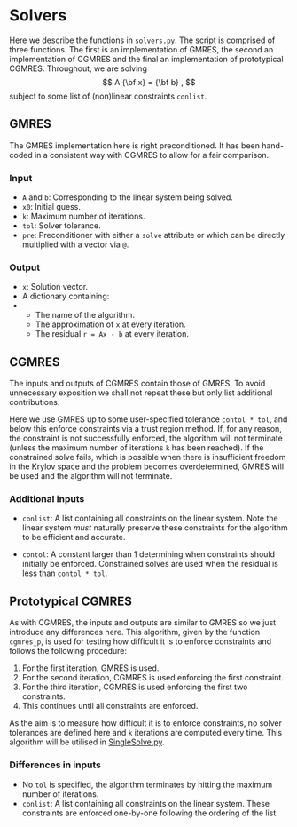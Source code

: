 # Solvers

Here we describe the functions in `solvers.py`. The script is comprised of three functions. The first is an implementation of GMRES, the second an implementation of CGMRES and the final an implementation of prototypical CGMRES. Throughout, we are solving
$$
A {\bf x} = {\bf b}
,
$$
subject to some list of (non)linear constraints `conlist`.

## GMRES

The GMRES implementation here is right preconditioned. It has been hand-coded in a consistent way with CGMRES to allow for a fair comparison.

### Input

- `A` and `b`: Corresponding to the linear system being solved.
- `x0`: Initial guess.
- `k`: Maximum number of iterations.
- `tol`: Solver tolerance.
- `pre`: Preconditioner with either a `solve` attribute or which can be directly multiplied with a vector via `@`. 

### Output

- `x`: Solution vector.
- A dictionary containing:
- - The name of the algorithm.
  - The approximation of `x` at every iteration.
  - The residual `r = Ax - b` at every iteration.

## CGMRES

The inputs and outputs of CGMRES contain those of GMRES. To avoid unnecessary exposition we shall not repeat these but only list additional contributions.

Here we use GMRES up to some user-specified tolerance `contol * tol`, and below this enforce constraints via a trust region method. If, for any reason, the constraint is not successfully enforced, the algorithm will not terminate (unless the maximum number of iterations `k` has been reached). If the constrained solve fails, which is possible when there is insufficient freedom in the Krylov space and the problem becomes overdetermined, GMRES will be used and the algorithm will not terminate. 

### Additional inputs

- `conlist`: A list containing all constraints on the linear system. Note the linear system *must* naturally preserve these constraints for the algorithm to be efficient and accurate. 

- `contol`: A constant larger than 1 determining when constraints should initially be enforced. Constrained solves are used when the residual is less than `contol * tol`. 

## Prototypical CGMRES

As with CGMRES, the inputs and outputs are similar to GMRES so we just introduce any differences here. This algorithm, given by the function `cgmres_p`, is used for testing how difficult it is to enforce constraints and follows the following procedure:

1. For the first iteration, GMRES is used.
2. For the second iteration, CGMRES is used enforcing the first constraint.
3. For the third iteration, CGMRES is used enforcing the first two constraints.
4. This continues until all constraints are enforced.

As the aim is to measure how difficult it is to enforce constraints, no solver tolerances are defined here and `k` iterations are computed every time. This algorithm will be utilised in [SingleSolve.py](experiments.md#singlesolve.py). 

### Differences in inputs

- No `tol` is specified, the algorithm terminates by hitting the maximum number of iterations.
- `conlist`: A list containing all constraints on the linear system. These constraints are enforced one-by-one following the ordering of the list.